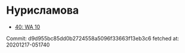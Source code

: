 # Нурисламова
- [40: WA 10](40.md)

Commit: d9d955bc85dd0b2724558a5096f33663f13eb3c6
 fetched at: 20201217-051740
